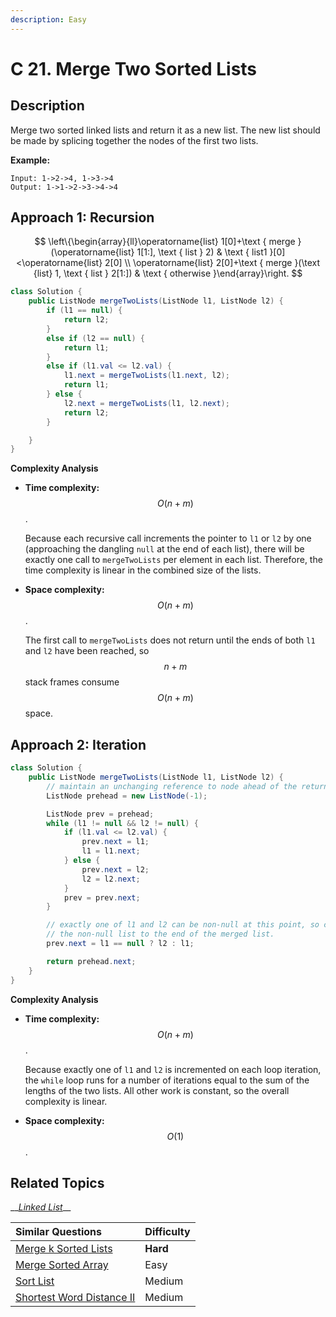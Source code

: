 ```yaml
---
description: Easy
---
```


# C 21. Merge Two Sorted Lists

## Description

Merge two sorted linked lists and return it as a new list. The new list should be made by splicing together the nodes of the first two lists.

**Example:**

```text
Input: 1->2->4, 1->3->4
Output: 1->1->2->3->4->4
```

## Approach 1: Recursion

$$
\left\{\begin{array}{ll}\operatorname{list} 1[0]+\text { merge }(\operatorname{list} 1[1:], \text { list } 2) & \text { list1 }[0]<\operatorname{list} 2[0] \\ \operatorname{list} 2[0]+\text { merge }(\text {list} 1, \text { list } 2[1:]) & \text { otherwise }\end{array}\right.
$$

```java
class Solution {
    public ListNode mergeTwoLists(ListNode l1, ListNode l2) {
        if (l1 == null) {
            return l2;
        }
        else if (l2 == null) {
            return l1;
        }
        else if (l1.val <= l2.val) {
            l1.next = mergeTwoLists(l1.next, l2);
            return l1;
        } else {
            l2.next = mergeTwoLists(l1, l2.next);
            return l2;
        }

    }
}
```

**Complexity Analysis**

* **Time complexity:** $$O(n+m)$$.

  Because each recursive call increments the pointer to `l1` or `l2` by one \(approaching the dangling `null` at the end of each list\), there will be exactly one call to `mergeTwoLists` per element in each list. Therefore, the time complexity is linear in the combined size of the lists.

* **Space complexity:** $$O(n+m)$$.

  The first call to `mergeTwoLists` does not return until the ends of both `l1` and `l2` have been reached, so $$n+m$$ stack frames consume $$O(n+m)$$ space.

## Approach 2: Iteration

```java
class Solution {
    public ListNode mergeTwoLists(ListNode l1, ListNode l2) {
        // maintain an unchanging reference to node ahead of the return node.
        ListNode prehead = new ListNode(-1);

        ListNode prev = prehead;
        while (l1 != null && l2 != null) {
            if (l1.val <= l2.val) {
                prev.next = l1;
                l1 = l1.next;
            } else {
                prev.next = l2;
                l2 = l2.next;
            }
            prev = prev.next;
        }

        // exactly one of l1 and l2 can be non-null at this point, so connect
        // the non-null list to the end of the merged list.
        prev.next = l1 == null ? l2 : l1;

        return prehead.next;
    }
}
```

**Complexity Analysis**

* **Time complexity:** $$O(n+m)$$.

  Because exactly one of `l1` and `l2` is incremented on each loop iteration, the `while` loop runs for a number of iterations equal to the sum of the lengths of the two lists. All other work is constant, so the overall complexity is linear.

* **Space complexity:** $$O(1)$$.

## Related Topics

\_\_[_Linked List_](https://leetcode.com/tag/linked-list/)\_\_

| Similar Questions | Difficulty |
| :--- | :--- |
| [Merge k Sorted Lists](a-23.-merge-k-sorted-lists.md) | **Hard** |
| [Merge Sorted Array](88.-merge-sorted-array.md) | Easy |
| [Sort List](../101-200/b-148.-sort-list.md) | Medium |
| [Shortest Word Distance II](../201-300/b-244.-shortest-word-distance-ii.md) | Medium |



